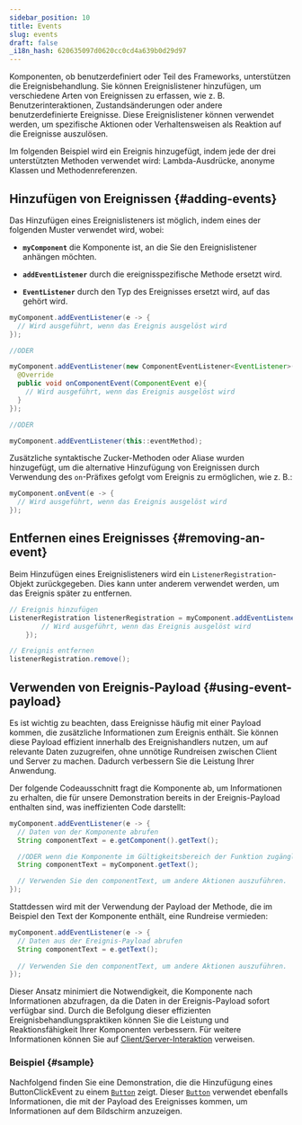 ```yaml
---
sidebar_position: 10
title: Events
slug: events
draft: false
_i18n_hash: 620635097d0620cc0cd4a639b0d29d97
---
```

<JavadocLink type="foundation" location="com/webforj/component/event/Event" top='true'/>

Komponenten, ob benutzerdefiniert oder Teil des Frameworks, unterstützen die Ereignisbehandlung. Sie können Ereignislistener hinzufügen, um verschiedene Arten von Ereignissen zu erfassen, wie z. B. Benutzerinteraktionen, Zustandsänderungen oder andere benutzerdefinierte Ereignisse. Diese Ereignislistener können verwendet werden, um spezifische Aktionen oder Verhaltensweisen als Reaktion auf die Ereignisse auszulösen.

Im folgenden Beispiel wird ein Ereignis hinzugefügt, indem jede der drei unterstützten Methoden verwendet wird: Lambda-Ausdrücke, anonyme Klassen und Methodenreferenzen.
## Hinzufügen von Ereignissen {#adding-events}

Das Hinzufügen eines Ereignislisteners ist möglich, indem eines der folgenden Muster verwendet wird, wobei:

- **`myComponent`** die Komponente ist, an die Sie den Ereignislistener anhängen möchten.

- **`addEventListener`** durch die ereignisspezifische Methode ersetzt wird.

- **`EventListener`** durch den Typ des Ereignisses ersetzt wird, auf das gehört wird.

```java
myComponent.addEventListener(e -> {
  // Wird ausgeführt, wenn das Ereignis ausgelöst wird
});

//ODER

myComponent.addEventListener(new ComponentEventListener<EventListener>() {
  @Override
  public void onComponentEvent(ComponentEvent e){
    // Wird ausgeführt, wenn das Ereignis ausgelöst wird
  }
});

//ODER

myComponent.addEventListener(this::eventMethod);
```

Zusätzliche syntaktische Zucker-Methoden oder Aliase wurden hinzugefügt, um die alternative Hinzufügung von Ereignissen durch Verwendung des `on`-Präfixes gefolgt vom Ereignis zu ermöglichen, wie z. B.:

```java
myComponent.onEvent(e -> {
  // Wird ausgeführt, wenn das Ereignis ausgelöst wird
});
```

## Entfernen eines Ereignisses {#removing-an-event}

Beim Hinzufügen eines Ereignislisteners wird ein `ListenerRegistration`-Objekt zurückgegeben. Dies kann unter anderem verwendet werden, um das Ereignis später zu entfernen.

```java
// Ereignis hinzufügen
ListenerRegistration listenerRegistration = myComponent.addEventListener(e -> {
        // Wird ausgeführt, wenn das Ereignis ausgelöst wird
    });

// Ereignis entfernen
listenerRegistration.remove();
```

## Verwenden von Ereignis-Payload {#using-event-payload}

Es ist wichtig zu beachten, dass Ereignisse häufig mit einer Payload kommen, die zusätzliche Informationen zum Ereignis enthält. Sie können diese Payload effizient innerhalb des Ereignishandlers nutzen, um auf relevante Daten zuzugreifen, ohne unnötige Rundreisen zwischen Client und Server zu machen. Dadurch verbessern Sie die Leistung Ihrer Anwendung.

Der folgende Codeausschnitt fragt die Komponente ab, um Informationen zu erhalten, die für unsere Demonstration bereits in der Ereignis-Payload enthalten sind, was ineffizienten Code darstellt:

```java
myComponent.addEventListener(e -> {
  // Daten von der Komponente abrufen
  String componentText = e.getComponent().getText();

  //ODER wenn die Komponente im Gültigkeitsbereich der Funktion zugänglich ist
  String componentText = myComponent.getText();

  // Verwenden Sie den componentText, um andere Aktionen auszuführen.
});
```

Stattdessen wird mit der Verwendung der Payload der Methode, die im Beispiel den Text der Komponente enthält, eine Rundreise vermieden:

```java
myComponent.addEventListener(e -> {
  // Daten aus der Ereignis-Payload abrufen
  String componentText = e.getText();
  
  // Verwenden Sie den componentText, um andere Aktionen auszuführen.
});
```

Dieser Ansatz minimiert die Notwendigkeit, die Komponente nach Informationen abzufragen, da die Daten in der Ereignis-Payload sofort verfügbar sind. Durch die Befolgung dieser effizienten Ereignisbehandlungspraktiken können Sie die Leistung und Reaktionsfähigkeit Ihrer Komponenten verbessern. Für weitere Informationen können Sie auf [Client/Server-Interaktion](../architecture/client-server) verweisen.

### Beispiel {#sample}

Nachfolgend finden Sie eine Demonstration, die die Hinzufügung eines <JavadocLink type="foundation" location="com/webforj/component/button/event/ButtonClickEvent"  code="true">ButtonClickEvent</JavadocLink> zu einem [`Button`](#) zeigt. Dieser [`Button`](#) verwendet ebenfalls Informationen, die mit der Payload des Ereignisses kommen, um Informationen auf dem Bildschirm anzuzeigen.

<ComponentDemo 
path='/webforj/buttonevent?' 
javaE='https://raw.githubusercontent.com/webforj/webforj-documentation/refs/heads/main/src/main/java/com/webforj/samples/views/button/ButtonEventView.java'
height='100px'
/>

